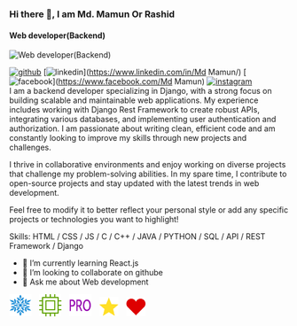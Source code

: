 ### Hi there 👋, I am Md. Mamun Or Rashid
#### Web developer(Backend)
![Web developer(Backend)](https://media.licdn.com/dms/image/v2/D5616AQGOhXfqCqRFrQ/profile-displaybackgroundimage-shrink_350_1400/profile-displaybackgroundimage-shrink_350_1400/0/1714757497721?e=1735171200&v=beta&t=ke1a8pvIhedNBO-rG7i83nZbYq67fGqU1PEj0qDpr3M)

[<img src='https://cdn.jsdelivr.net/npm/simple-icons@3.0.1/icons/github.svg' alt='github' height='40'>](https://github.com/Mamungithube)  [<img src='https://cdn.jsdelivr.net/npm/simple-icons@3.0.1/icons/linkedin.svg' alt='linkedin' height='40'>](https://www.linkedin.com/in/Md Mamun/)  [<img src='https://cdn.jsdelivr.net/npm/simple-icons@3.0.1/icons/facebook.svg' alt='facebook' height='40'>](https://www.facebook.com/Md Mamun)  [<img src='https://cdn.jsdelivr.net/npm/simple-icons@3.0.1/icons/instagram.svg' alt='instagram' height='40'>](https://www.instagram.com/md_mamun5080_bd/)  
I am a backend developer specializing in Django, with a strong focus on building scalable and maintainable web applications. My experience includes working with Django Rest Framework to create robust APIs, integrating various databases, and implementing user authentication and authorization. I am passionate about writing clean, efficient code and am constantly looking to improve my skills through new projects and challenges.

I thrive in collaborative environments and enjoy working on diverse projects that challenge my problem-solving abilities. In my spare time, I contribute to open-source projects and stay updated with the latest trends in web development.

Feel free to modify it to better reflect your personal style or add any specific projects or technologies you want to highlight!








Skills:  HTML / CSS / JS / C / C++ / JAVA / PYTHON / SQL / API / REST Framework / Django

- 🌱 I’m currently learning React.js 
- 👯 I’m looking to collaborate on githube 
- 💬 Ask me about Web development  



<a href='https://archiveprogram.github.com/'><img src='https://raw.githubusercontent.com/acervenky/animated-github-badges/master/assets/acbadge.gif' width='40' height='40'></a> <a href='https://docs.github.com/en/developers'><img src='https://raw.githubusercontent.com/acervenky/animated-github-badges/master/assets/devbadge.gif' width='40' height='40'></a> <a href='https://github.com/pricing'><img src='https://raw.githubusercontent.com/acervenky/animated-github-badges/master/assets/pro.gif' width='40' height='40'></a> <a href='https://stars.github.com/'><img src='https://raw.githubusercontent.com/acervenky/animated-github-badges/master/assets/starbadge.gif' width='35' height='35'></a> <a href='https://docs.github.com/en/github/supporting-the-open-source-community-with-github-sponsors'><img src='https://raw.githubusercontent.com/acervenky/animated-github-badges/master/assets/sponsorbadge.gif' width='35' height='35'></a> 


